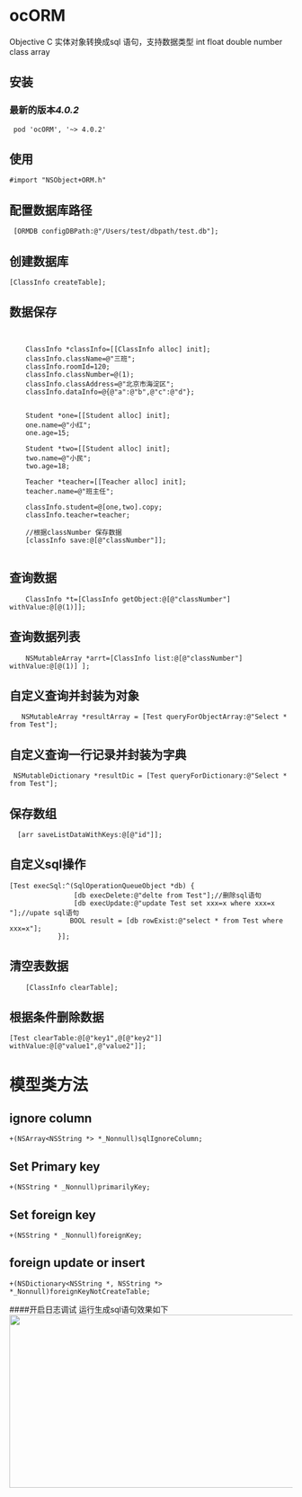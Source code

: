 
# ocORM
Objective C 实体对象转换成sql 语句，支持数据类型  int float double number class array

## 安装 
### 最新的版本***4.0.2***
~~~ objc
 pod 'ocORM', '~> 4.0.2'
~~~

## 使用
~~~ objc
#import "NSObject+ORM.h"
~~~
## 配置数据库路径
~~~ objc
 [ORMDB configDBPath:@"/Users/test/dbpath/test.db"];
~~~
 
## 创建数据库 
~~~ objc
[ClassInfo createTable];
~~~
## 数据保存 
~~~objc
  
    
    ClassInfo *classInfo=[[ClassInfo alloc] init];
    classInfo.className=@"三班";
    classInfo.roomId=120;
    classInfo.classNumber=@(1);
    classInfo.classAddress=@"北京市海淀区";
    classInfo.dataInfo=@{@"a":@"b",@"c":@"d"};


    Student *one=[[Student alloc] init];
    one.name=@"小红";
    one.age=15;

    Student *two=[[Student alloc] init];
    two.name=@"小民";
    two.age=18;

    Teacher *teacher=[[Teacher alloc] init];
    teacher.name=@"班主任";

    classInfo.student=@[one,two].copy;
    classInfo.teacher=teacher;

	//根据classNumber 保存数据	
    [classInfo save:@[@"classNumber"]];
    
~~~

## 查询数据
~~~ objc
    ClassInfo *t=[ClassInfo getObject:@[@"classNumber"] withValue:@[@(1)]];
~~~
## 查询数据列表
~~~ objc
    NSMutableArray *arrt=[ClassInfo list:@[@"classNumber"] withValue:@[@(1)] ];
~~~
## 自定义查询并封装为对象
~~~ objc
   NSMutableArray *resultArray = [Test queryForObjectArray:@"Select * from Test"];
~~~
## 自定义查询一行记录并封装为字典
~~~ objc
 NSMutableDictionary *resultDic = [Test queryForDictionary:@"Select * from Test"];
~~~
## 保存数组
~~~ objc
  [arr saveListDataWithKeys:@[@"id"]];
~~~

## 自定义sql操作
~~~ objc
[Test execSql:^(SqlOperationQueueObject *db) {
                [db execDelete:@"delte from Test"];//删除sql语句
                [db execUpdate:@"update Test set xxx=x where xxx=x "];//upate sql语句
               BOOL result = [db rowExist:@"select * from Test where xxx=x"];
            }];
~~~

## 清空表数据
~~~ objc
    [ClassInfo clearTable];
~~~
## 根据条件删除数据
~~~ objc
[Test clearTable:@[@"key1",@[@"key2"]] withValue:@[@"value1",@"value2"]];
~~~

# 模型类方法

## ignore column
~~~
+(NSArray<NSString *> *_Nonnull)sqlIgnoreColumn;
~~~
## Set Primary key
~~~
+(NSString * _Nonnull)primarilyKey;
~~~
## Set foreign key
~~~
+(NSString * _Nonnull)foreignKey;
~~~

## foreign update or insert 
~~~
+(NSDictionary<NSString *, NSString *> *_Nonnull)foreignKeyNotCreateTable;
~~~


####开启日志调试 运行生成sql语句效果如下
<img src="https://github.com/maopenglin/orm/blob/master/demo.png?raw=true" width="705" height="308" align=center/>
